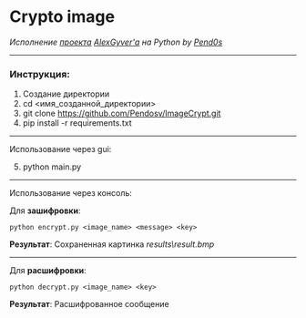 # Crypto image

_Исполнение [проекта](https://github.com/AlexGyver/crypto) [AlexGyver'а](https://github.com/AlexGyver) на Python by [Pend0s](https://github.com/Pendosv)_

---

### Инструкция:
1. Создание директории
2. cd <имя_созданной_директории>
3. git clone https://github.com/Pendosv/ImageCrypt.git
4. pip install -r requirements.txt

----

Использование через gui:

5. python main.py

---

Использование через консоль:

Для **зашифровки**: 
```
python encrypt.py <image_name> <message> <key>
```
**Результат**: Сохраненная картинка _results\result.bmp_

---

Для **расшифровки**: 
```
python decrypt.py <image_name> <key>
```
**Результат**: Расшифрованное сообщение